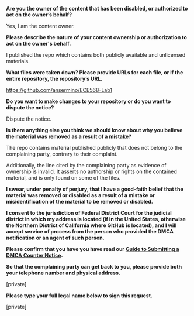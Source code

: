 **Are you the owner of the content that has been disabled, or authorized to act on the owner’s behalf?**   
   
Yes, I am the content owner.   
   
**Please describe the nature of your content ownership or authorization to act on the owner's behalf.**   
   
I published the repo which contains both publicly available and unlicensed materials.   
   
**What files were taken down? Please provide URLs for each file, or if the entire repository, the repository’s URL.**   
   
https://github.com/ansermino/ECE568-Lab1   
   
**Do you want to make changes to your repository or do you want to dispute the notice?**   
   
Dispute the notice.   
   
**Is there anything else you think we should know about why you believe the material was removed as a result of a mistake?**   
   
The repo contains material published publicly that does not belong to the complaining party, contrary to their complaint.   
   
Additionally, the line cited by the complaining party as evidence of ownership is invalid. It asserts no authorship or rights on the contained material, and is only found on some of the files.   
   
**I swear, under penalty of perjury, that I have a good-faith belief that the material was removed or disabled as a result of a mistake or misidentification of the material to be removed or disabled.**   
   
**I consent to the jurisdiction of Federal District Court for the judicial district in which my address is located (if in the United States, otherwise the Northern District of California where GitHub is located), and I will accept service of process from the person who provided the DMCA notification or an agent of such person.**   
   
**Please confirm that you have you have read our <a href="https://help.github.com/articles/guide-to-submitting-a-dmca-counter-notice/">Guide to Submitting a DMCA Counter Notice</a>.**   
   
**So that the complaining party can get back to you, please provide both your telephone number and physical address.**   
   
[private]   
   
**Please type your full legal name below to sign this request.**   
   
[private]  
